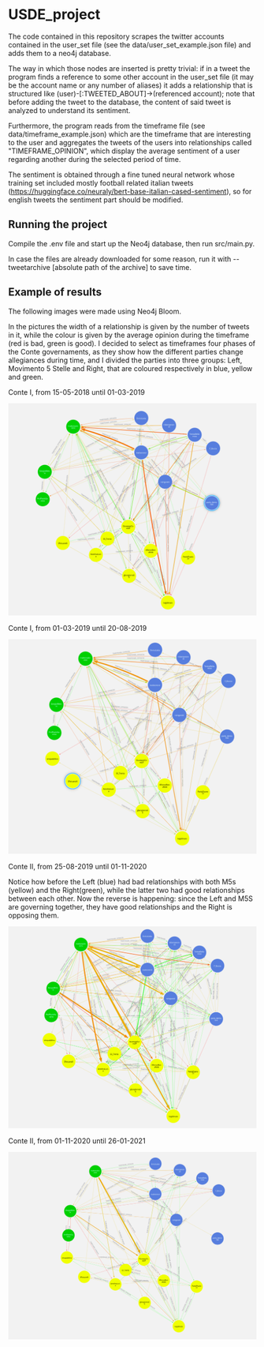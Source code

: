 # USDE_project

The code contained in this repository scrapes the twitter accounts contained in the user_set file (see the data/user_set_example.json file) and adds them to a neo4j database. 

The way in which those nodes are inserted is pretty trivial: if in a tweet the program finds a reference to some other account in the user_set file (it may be the account name or any number of aliases) it adds a relationship that is structured like (user)-[:TWEETED_ABOUT]->(referenced account); note that before adding the tweet to the database, the content of said tweet is analyzed to understand its sentiment. 


Furthermore, the program reads from the timeframe file (see data/timeframe_example.json) which are the timeframe that are interesting to the user and aggregates the tweets of the users into relationships called "TIMEFRAME_OPINION", which display the average sentiment of a user regarding another during the selected period of time.


The sentiment is obtained through a fine tuned neural network whose training set included mostly football related italian tweets (https://huggingface.co/neuraly/bert-base-italian-cased-sentiment), so for english tweets the sentiment part should be modified. 

## Running the project
Compile the .env file and start up the Neo4j database, then run src/main.py. 


In case the files are already downloaded for some reason, run it with --tweetarchive [absolute path of the archive] to save time.

## Example of results

The following images were made using Neo4j Bloom. 

In the pictures the width of a relationship is given by the number of tweets in it, while the colour is given by the average opinion during the timeframe (red is bad, green is good).
I decided to select as timeframes four phases of the Conte governaments, as they show how the different parties change allegiances during time, and I divided the parties into three groups: Left, Movimento 5 Stelle and Right, that are coloured respectively in blue, yellow and green.

Conte I, from 15-05-2018 until 01-03-2019

![Conte I-1](data/img/Conte1-1.png)

Conte I, from 01-03-2019 until 20-08-2019

![Conte I-2](data/img/Conte1-2.png)

Conte II, from 25-08-2019 until 01-11-2020

Notice how before the Left (blue) had bad relationships with both M5s (yellow) and the Right(green), while the latter two had good relationships between each other. Now the reverse is happening: since the Left and M5S are governing together, they have good relationships and the Right is opposing them. 

![Conte II-1](data/img/Conte2-1.png)

Conte II, from 01-11-2020 until 26-01-2021

![Conte II-1](data/img/Conte2-2.png)
